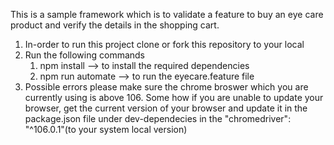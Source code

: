 This is a sample framework which is to validate a feature to buy an eye care product and verify the details in the shopping cart.

1. In-order to run this project clone or fork this repository to your local
2. Run the following commands
   1. npm install --> to install the required dependencies
   2. npm run automate --> to run the eyecare.feature file
3. Possible errors
   please make sure the chrome broswer which you are currently using is above 106.
   Some how if you are unable to update your browser, get the current version of your browser and update it in the package.json file under dev-dependecies in the "chromedriver": "^106.0.1"(to your system local version)
